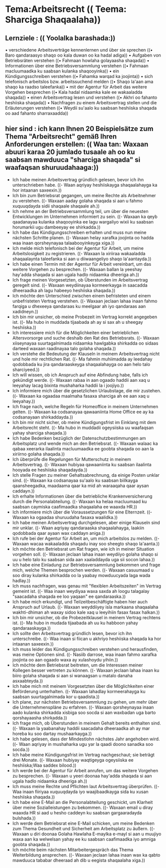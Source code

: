 # Tema:Arbeitsrecht (( Teema: Sharciga Shaqaalaha))
## Lernziele : (( Yoolalka barashada:))
• verschiedene Arbeitsverträge kennenlernen und über sie sprechen ((• Baro qandaraasyo shaqo oo kala duwan oo ka hadal adiga))
• Aufgaben von Betriebsräten verstehen ((• Fahmaan howlaha golayaasha shaqada))
• Informationen über eine Betriebsversammlung verstehen ((• Fahmaan macluumaadka ku saabsan kulanka shaqooyinka))
• ein Kündigungsschreiben verstehen ((• Fahamka warqad ka joojinta))
• sich telefonisch arbeitslos bzw. arbeitssuchend melden ((• Shaqo la'aan ama shaqo ka raadso taleefanka))
• mit der Agentur für Arbeit das weitere Vorgehen besprechen ((• Kala hadal nidaamka kale ee wakaaladda shaqada))
• einen Arbeitsvertrag lesen und verstehen ((• Akhri oo fahanto heshiiska shaqada))
• Nachfragen zu einem Arbeitsvertrag stellen und die Erläuterungen verstehen ((• Weydii su'aalo ku saabsan heshiiska shaqada oo aad fahanto sharraxaadda))
## hier sind : ich kann Ihnen 20 Beispielsätze zum Thema "Arbeitsrecht" gemäß Ihren Anforderungen erstellen: (( Waa tan: Waxaan abuuri karaa 20 jumlado tusaale ah oo ku saabsan mawduuca "sharciga shaqada" si waafaqsan shuruudahaaga:))
- Ich habe meinen Arbeitsvertrag gründlich gelesen, bevor ich ihn unterschrieben habe. ((- Waan aqriyay heshiiskayga shaqaalahayga ka hor intaanan saxeexin.))
- Ich bin zum Betriebsrat gegangen, um meine Rechte als Arbeitnehmer zu verstehen. ((- Waxaan aaday golaha shaqada si aan u fahmo xuquuqdayda sidii shaqaale shaqaale ah.))
- Ich nehme an der Betriebsversammlung teil, um über die neuesten Entwicklungen im Unternehmen informiert zu sein. ((- Waxaan ka qeyb qaadanayaa kulanka shaqooyinka ee lagu wargaliyo wixii ku saabsan horumarkii ugu dambeeyay ee shirkadda.))
- Ich habe das Kündigungsschreiben erhalten und muss nun meine nächsten Schritte planen. ((- Waxaan helay xarafka joojinta oo hadda waa inaan qorsheynayaa talaabooyinkeyga xiga.))
- Ich melde mich telefonisch bei der Agentur für Arbeit, um meine Arbeitslosigkeit zu registrieren. ((- Waxaan la xiriiraa wakaaladda shaqaalaynta taleefanka si aan u diiwaangeliyo shaqo la'aantayda.))
- Ich habe einen Termin mit der Agentur für Arbeit vereinbart, um das weitere Vorgehen zu besprechen. ((- Waxaan ballan la yeeshay hay'adda shaqada si aan ugala hadlo nidaamka dheeriga ah.))
- Ich frage meinen Vorgesetzten, ob Überstunden im Arbeitsvertrag geregelt sind. ((- Waxaan weydiinayaa kormeerkayga in saacadda dheeraadka ah lagu habeeyo heshiiska shaqada.))
- Ich möchte den Unterschied zwischen einem befristeten und einem unbefristeten Vertrag verstehen. ((- Waxaan jeclaan lahaa inaan fahmo farqiga u dhexeeya qandaraas ku meelgaar ah iyo qandaraas aan xadidneyn.))
- Ich bin mir unsicher, ob meine Probezeit im Vertrag korrekt angegeben ist. ((- Ma hubo in muddada tijaabada ah ay si sax ah u sheegay heshiiska.))
- Ich interessiere mich für die Möglichkeiten einer betrieblichen Altersvorsorge und suche deshalb den Rat des Betriebsrats. ((- Waxaan xiiseynayaa suurtagalnimada nidaamka hawlgabka shirkadda oo sidaas darteed waxaan raadinayaa talo golaha shaqada.))
- Ich verstehe die Bedeutung der Klauseln in meinem Arbeitsvertrag nicht und hole mir rechtlichen Rat. ((- Ma fahmin muhiimadda ay leedahay qodobbada ku jira qandaraaskeyga shaqaalahayga oo aan helo talo sharciyeed.))
- Ich will wissen, ob ich Anspruch auf eine Abfindung habe, falls ich gekündigt werde. ((- Waxaan rabaa in aan ogaado haddii aan xaq u leeyahay lacag bixinta mushaharka haddii la i joojiyo.))
- Ich informiere mich über die gesetzlichen Urlaubstage, die mir zustehen. ((- Waxaan ka ogaadaa maalmaha fasaxa sharciga ah ee aan xaq u leeyahay.))
- Ich frage nach, welche Regeln für Homeoffice in meinem Unternehmen gelten. ((- Waxaan ka codsanayaa qawaaniinta Home Office ee ay ka codsanayaan shirkaddayda.))
- Ich bin mir nicht sicher, ob meine Kündigungsfrist im Einklang mit dem Arbeitsrecht steht. ((- Ma hubo in muddadii ogeysiiska uu waafaqsan yahay sharciga shaqada.))
- Ich habe Bedenken bezüglich der Datenschutzbestimmungen am Arbeitsplatz und wende mich an den Betriebsrat. ((- Waxaan walaac ka qabaa xeerarka ilaalinta macluumaadka ee goobta shaqada oo aan la xiriirno golaha shaqada.))
- Ich überprüfe die Regelungen für Mutterschutz in meinem Arbeitsvertrag. ((- Waxaan hubiyaa qawaaniinta ku saabsan ilaalinta hooyada ee heshiiska shaqadayda.))
- Ich stelle Fragen zu meiner Gehaltsabrechnung, da einige Posten unklar sind. ((- Waxaan ka codsanayaa su'aalo ku saabsan biilkayga qaansheegadka, maadaama qaar ka mid ah waraaqaha qaar aysan caddayn.))
- Ich erhalte Informationen über die betriebliche Krankenversicherung durch die Personalabteilung. ((- Waxaan ka helaa macluumaad ku saabsan caymiska caafimaadka shaqaalaha ee waaxda HR.))
- Ich informiere mich über die Voraussetzungen für eine Elternzeit. ((- Waxaan ka ogaadaa shuruudaha fasaxa waalidka.))
- Ich habe meinen Arbeitsvertrag durchgelesen, aber einige Klauseln sind mir unklar. ((- Waan aqriyay qandaraaska shaqaalahayga, laakiin qodobbada qaar ayaan wax caddayn aniga.))
- Ich rufe bei der Agentur für Arbeit an, um mich arbeitslos zu melden. ((- Waxaan wacaa wakaaladda shaqadu inay soo sheegto shaqo la'aanta.))
- Ich möchte den Betriebsrat um Rat fragen, wie ich in meiner Situation vorgehen soll. ((- Waxaan jeclaan lahaa inaan weydiiyo golaha shaqo si uu u helo talo ku saabsan sida aan xaaladdayda uga sii socon lahaa.))
- Ich habe eine Einladung zur Betriebsversammlung bekommen und frage mich, welche Themen besprochen werden. ((- Waxaan casuumaad u soo diray kulanka shirkadda oo la yaabay mowduucyada laga wada hadlay.))
- Ich muss nachfragen, was genau mit "flexiblen Arbeitszeiten" im Vertrag gemeint ist. ((- Waa inaan weydiyaa waxa saxda ah loogu talagalay "saacadaha shaqada ee loo yaqaan" ee qandaraaska.))
- Ich habe mich erkundigt, und Teilzeitbeschäftigte haben hier auch Anspruch auf Urlaub. ((- Waxaan weyddiiyey isla markaana shaqaalaha wakhti-dhiman ah waxay sidoo kale xaq u leeyihiin fasax fasax halkan.))
- Ich bin mir unsicher, ob die Probezeitklausel in meinem Vertrag rechtens ist. ((- Ma hubo in mudada tijaabada ah uu ku habboon yahay qandaraaskayga.))
- Ich sollte den Arbeitsvertrag gründlich lesen, bevor ich ihn unterschreibe. ((- Waa inaan si fiican u akhriyo heshiiska shaqada ka hor intaanan saxeexin.))
- Ich muss leider das Kündigungsschreiben verstehen und herausfinden, was meine Optionen sind. ((- Nasiib darrose, waa inaan fahmo xarafka joojinta oo aan ogaado waxa ay xulashoydu yihiin.))
- Ich möchte dem Betriebsrat beitreten, um die Interessen meiner Kollegen besser vertreten zu können. ((- Waxaan jeclaan lahaa inaan ku biiro golaha shaqada si aan si wanaagsan u matalo danaha asxaabteyda.))
- Ich habe mich mit meinem Vorgesetzten über die Möglichkeiten einer Beförderung unterhalten. ((- Waxaan lahadlay kormeerahayga ku saabsan suurtagalnimada kor u qaadista.))
- Ich plane, zur nächsten Betriebsversammlung zu gehen, um mehr über die Unternehmenspläne zu erfahren. ((- Waxaan qorsheynayaa inaan aado kulanka shirkadda xisbiga soo socda si aan waxbadan uga barto qorshayaasha shirkadda.))
- Ich frage mich, ob Überstunden in meinem Gehalt bereits enthalten sind. ((- Waxaan la yaabanahay haddii saacadaha dheeraadka ah ay mar horeba ku soo dartay mushaarkayga.))
- Ich habe gelesen, dass der Mindestlohn nächstes Jahr angehoben wird. ((- Waan aqriyay in mushaharka ugu yar la qaadi doono sanadka soo socda.))
- Ich habe meine Kündigungsfrist im Vertrag nachgeschaut; sie beträgt drei Monate. ((- Waxaan hubiyay waqtigeyga ogeysiiska ee heshiiska;Waa saddex bilood.))
- Ich werde bei der Agentur für Arbeit anrufen, um das weitere Vorgehen zu besprechen. ((- Waxaan u yeeri doonaa hay'adda shaqada si aan ugala hadlo nidaamka dheeriga ah.))
- Ich muss meine Rechte und Pflichten laut Arbeitsvertrag überprüfen. ((- Waa inaan fiiriyaa xuquuqdayda iyo waajibaadkayga sida ku xusan heshiiska shaqada.))
- Ich habe eine E-Mail an die Personalabteilung geschickt, um Klarheit über meine Sozialleistungen zu bekommen. ((- Waxaan email u diray waaxda HR si aad u hesho caddeyn ku saabsan gargaaradayda bulshada.))
- Ich werde dem Betriebsrat eine E-Mail schicken, um meine Bedenken zum Thema Gesundheit und Sicherheit am Arbeitsplatz zu äußern. ((- Waxaan u diri doonaa Golaha Hawlaha E-maylka e-mayl si aan u muujiyo waxa aan ka welwelsan yahay ee ku saabsan caafimaadka iyo amniga goobta shaqada.))
- Ich möchte beim nächsten Mitarbeitergespräch das Thema Weiterbildung ansprechen. ((- Waxaan jeclaan lahaa inaan wax ka qabto mawduuca tababar dheeraad ah dib u eegista shaqaalaha xiga.))
